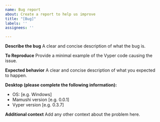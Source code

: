 ```yaml
---
name: Bug report
about: Create a report to help us improve
title: "[Bug]"
labels: ''
assignees: ''

---
```


**Describe the bug**
A clear and concise description of what the bug is.

**To Reproduce**
Provide a minimal example of the Vyper code causing the issue.

**Expected behavior**
A clear and concise description of what you expected to happen.

**Desktop (please complete the following information):**
 - OS: [e.g. Windows]
 - Mamushi version [e.g. 0.0.1]
 - Vyper version [e.g. 0.3.7]

**Additional context**
Add any other context about the problem here.
